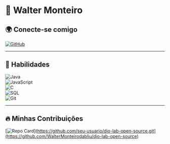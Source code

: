 # 🚀 Walter Monteiro  

## 🌍 Conecte-se comigo    
[![GitHub](https://img.shields.io/badge/GitHub-100000?style=for-the-badge&logo=github&logoColor=white)](https://github.com/WalterMonteirodabliu)  

---

## 🚀 Habilidades  
![Java](https://img.shields.io/badge/Java-ED8B00?style=for-the-badge&logo=java&logoColor=white)  
![JavaScript](https://img.shields.io/badge/JavaScript-F7DF1E?style=for-the-badge&logo=javascript&logoColor=black)  
![C](https://img.shields.io/badge/C-00599C?style=for-the-badge&logo=c&logoColor=white)  
![SQL](https://img.shields.io/badge/SQL-CC2927?style=for-the-badge&logo=microsoftsqlserver&logoColor=white)  
![Git](https://img.shields.io/badge/GIT-E44C30?style=for-the-badge&logo=git&logoColor=white)  

---

## 🔥 Minhas Contribuições  
[![Repo Card]([https://github-readme-stats.vercel.app/api/pin/?username=seu-usuario&repo=dio-lab-open-source&bg_color=000&border_color=30A3DC&show_icons=true&icon_color=30A3DC&title_color=E94D5F&text_color=FFF)](https://github.com/seu-usuario/dio-lab-open-source.git](https://github.com/WalterMonteirodabliu/dio-lab-open-source)  
